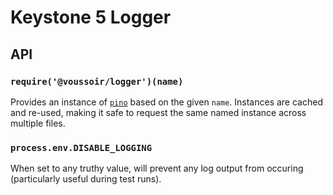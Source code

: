 # Keystone 5 Logger

## API

### `require('@voussoir/logger')(name)`

Provides an instance of [`pino`](https://github.com/pinojs/pino) based on the
given `name`.
Instances are cached and re-used, making it safe to request the same named
instance across multiple files.

### `process.env.DISABLE_LOGGING`

When set to any truthy value, will prevent any log output from occuring
(particularly useful during test runs).

